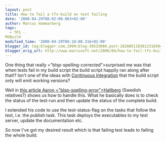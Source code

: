 ```yaml
---
layout: post
title: How to fail a tfs-build on test failing
date: '2008-04-29T08:02:00.003+02:00'
author: Marcus Hammarberg
tags:
  - TFS -
MSBuild
modified_time: '2008-04-29T08:18:08.316+02:00'
blogger_id: tag:blogger.com,1999:blog-36533086.post-2628051183812318304
blogger_orig_url: http://www.marcusoft.net/2008/04/how-to-fail-tfs-build-on-test-failing.html
---
```


One thing that really <span>="blsp-spelling-corrected">surprised</span> me was that when tests
fail in my build script the build script happily ran along after that!?
Isn't one of the ideas with <a
href="http://www.martinfowler.com/articles/continuousIntegration.html"
class="l"
onmousedown="return clk(this.href,&#39;&#39;,&#39;&#39;,&#39;res&#39;,&#39;1&#39;,&#39;&#39;)">Continuous
Integration</a> that the build script only will emit working versions?

Well in [this article Aaron <span>="blsp-spelling-error">Hallberg</span>](http://blogs.msdn.com/aaronhallberg/archive/2007/11/05/how-to-fail-a-build-when-tests-fail.aspx)
(Swedish relatives?) shows us how to handle this. What he basically does
is to check the status of the test-run and then update the status of the
complete build.

I extended his code to use the test-status-flag on the tasks that follow
the test, i.e. the publish task. This task deploys the <span
id="SPELLING_ERROR_2" class="blsp-spelling-corrected">executables</span>
to my <span id="SPELLING_ERROR_3" class="blsp-spelling-corrected">test
server</span>, update the documentation etc.

So now I've got my desired result which is that failing test leads to
failing the whole build.

